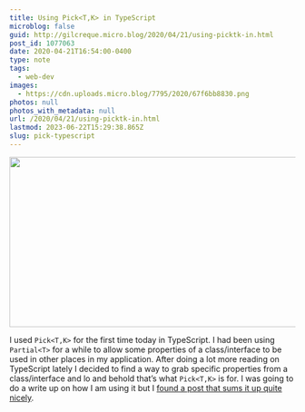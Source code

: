 ```yaml
---
title: Using Pick<T,K> in TypeScript
microblog: false
guid: http://gilcreque.micro.blog/2020/04/21/using-picktk-in.html
post_id: 1077063
date: 2020-04-21T16:54:00-0400
type: note
tags:
  - web-dev
images:
  - https://cdn.uploads.micro.blog/7795/2020/67f6bb8830.png
photos: null
photos_with_metadata: null
url: /2020/04/21/using-picktk-in.html
lastmod: 2023-06-22T15:29:38.865Z
slug: pick-typescript
---
```

<img src="uploads/2020/67f6bb8830.png" width="600" height="300" alt="" />

I used `Pick<T,K>` for the first time today in TypeScript. I had been using `Partial<T>` for a while to allow some properties of a class/interface to be used in other places in my application. After doing a lot more reading on TypeScript lately I decided to find a way to grab specific properties from a class/interface and lo and behold that’s what `Pick<T,K>` is for. I was going to do a write up on how I am using it but I [found a post that sums it up quite nicely](https://medium.com/codafication-blog/typescript-2-1-and-the-power-of-pick-ff433f1e6fb).
